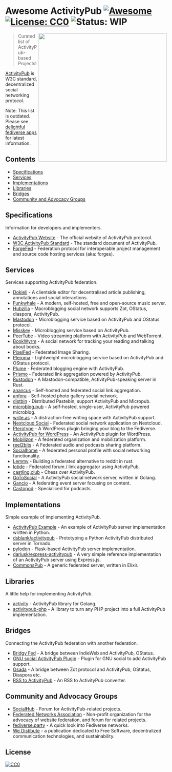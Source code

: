 # Awesome ActivityPub [![Awesome](https://awesome.re/badge.svg)](https://awesome.re) [![License: CC0](https://img.shields.io/badge/License-CC0-lightgrey.svg)](https://creativecommons.org/publicdomain/zero/1.0/) ![Status: WIP](https://img.shields.io/badge/status-WIP-red.svg)

[<img src="https://rawgit.com/BasixKOR/awesome-activitypub/master/ActivityPub-logo.svg" align="right" width="400">](https://activitypub.rocks/)

> Curated list of ActivityPub-based Projects!

[ActivityPub](https://www.w3.org/TR/activitypub/) is W3C standard, decentralized social networking protocol.

Note: This list is outdated. Please see [delightful fediverse apps](https://codeberg.org/fediverse/delightful-fediverse-apps) for latest information.

## Contents
* [Specifications](#specifications)
* [Services](#services)
* [Implementations](#implementations)
* [Libraries](#libraries)
* [Bridges](#bridges)
* [Community and Advocacy Groups](#community)

## Specifications
Information for developers and implementers.

* [ActivityPub Website](https://activitypub.rocks/) - The official website of ActivityPub protocol.
* [W3C ActivityPub Standard](https://www.w3.org/TR/activitypub/) - The standard document of ActivityPub.
* [ForgeFed](https://forgefed.peers.community/) - Federation protocol for interoperable project management and source code hosting services (aka: forges).

## Services
Services supporting ActivityPub federation.

* [Dokieli](https://dokie.li/#introduction) - A clientside editor for decentralised article publishing, annotations and social interactions.
* [Funkwhale](https://funkwhale.audio/) - A modern, self-hosted, free and open-source music server.
* [Hubzilla](https://project.hubzilla.org) - Macroblogging social network supports Zot, OStatus, diaspora, ActivityPub.
* [Mastodon](https://joinmastodon.org/) - Microblogging service based on ActivityPub and OStatus protocol.
* [Misskey](https://github.com/syuilo/misskey) - Microblogging service based on ActivityPub.
* [PeerTube](https://github.com/Chocobozzz/PeerTube) - Video streaming platform with ActivityPub and WebTorrent.
* [BookWyrm](https://joinbookwyrm.com/) - A social network for tracking your reading and talking about books.
* [PixelFed](https://pixelfed.org/) - Federated Image Sharing.
* [Pleroma](https://pleroma.social/) - Lightweight microblogging service based on ActivityPub and OStatus protocol.
* [Plume](https://github.com/Plume-org/Plume) - Federated blogging engine with ActivityPub.
* [Prismo](https://gitlab.com/mbajur/prismo) - Federated link aggregation powered by ActivityPub.
* [Rustodon](https://github.com/rustodon/rustodon) - A Mastodon-compatible, ActivityPub-speaking server in Rust.
* [anancus](https://gitlab.com/tuxether/anancus) - Self-hosted and federated social link aggregation.
* [anfora](https://github.com/anforaProject/anfora) - Self-hosted photo gallery social network.
* [distbin](https://distbin.com/about) - Distributed Pastebin, support ActivityPub and Micropub.
* [microblog.pub](https://microblog.pub/) - A self-hosted, single-user, ActivityPub powered microblog.
* [write.as](https://write.as/about) - A distraction-free writing space with ActivityPub support.
* [Nextcloud Social](https://github.com/nextcloud/social) - Federated social network application on Nextcloud.
* [Pterotype](https://getpterotype.com/) - A WordPress plugin bringing your blog to the Fediverse.
* [ActivityPub for WordPress](https://wordpress.org/plugins/activitypub/) - An ActivityPub plugin for WordPress.
* [Mobilizon](https://joinmobilizon.org/en/) - A federated organization and mobilization platform.
* [reel2bits](https://reel2bits.org/) - A Federated audio and podcasts sharing platform.
* [Socialhome](https://socialhome.network/) - A federated personal profile with social networking functionality. 
* [Lemmy](https://github.com/dessalines/lemmy) - Building a federated alternative to reddit in rust.
* [lotide](https://sr.ht/~vpzom/lotide/) - Federated forum / link aggregator using ActivityPub.
* [castling.club](https://castling.club/) - Chess over ActivityPub.
* [GoToSocial](https://github.com/superseriousbusiness/gotosocial) - A ActivityPub social network server, written in Golang.
* [Gancio](https://gancio.org) - A federating event server focusing on content.
* [Castopod](https://castopod.org) - Specialiced for podcasts.

## Implementations
Simple example of implementing ActivityPub.

* [ActivityPub Example](https://github.com/tOkeshu/activitypub-example) - An example of ActivityPub server implementation written in Python.
* [dsblank/activitypub](https://github.com/dsblank/activitypub) - Prototyping a Python ActivityPub distributed server in Tornado.
* [pylodon](https://github.com/rowanlupton/pylodon) - Flask-based ActivityPub server implementation.
* [dariusk/express-activitypub](https://github.com/dariusk/express-activitypub) - A very simple reference implementation of an ActivityPub server using Express.js.
* [CommonsPub](https://commonspub.org/) - A generic federated server, written in Elixir.

## Libraries
A little help for implementing ActivityPub.

* [activity](https://github.com/go-fed/activity) - ActivityPub library for Golang.
* [activitypub-php](https://github.com/pterotype-project/activitypub-php) - A library to turn any PHP project into a full ActivityPub implementation.

## Bridges
Connecting the ActivityPub federation with another federation.

* [Bridgy Fed](https://github.com/snarfed/bridgy-fed) - A bridge between IndieWeb and ActivityPub, OStatus.
* [GNU social ActivityPub Plugin](https://notabug.org/diogo/gnu-social/src/nightly/plugins/ActivityPub) - Plugin for GNU social to add ActivityPub support.
* [Osada](https://macgirvin.com/wiki/mike/Osada/Home) - A bridge between Zot protocol and ActivityPub, OStatus, Diaspora etc.
* [RSS to ActivityPub](https://github.com/dariusk/rss-to-activitypub) - An RSS to ActivityPub converter. 

## Community and Advocacy Groups

* [SocialHub](https://socialhub.activitypub.rocks/) - Forum for ActivityPub-related projects.
* [Federated Networks Association](https://talk.feneas.org/) - Non-profit organization for the advocacy of website federation, and forum for related projects.
* [fediverse.party](https://fediverse.party/) - A quick look into Fediverse networks.
* [We Distibute](https://wedistribute.org/) - a publication dedicated to Free Software, decentralized communication technologies, and sustainability.

## License

[![CC0](http://mirrors.creativecommons.org/presskit/buttons/88x31/svg/cc-zero.svg)](https://creativecommons.org/publicdomain/zero/1.0/)
